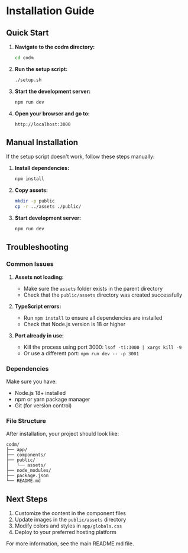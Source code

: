 # Installation Guide

## Quick Start

1. **Navigate to the codm directory:**
   ```bash
   cd codm
   ```

2. **Run the setup script:**
   ```bash
   ./setup.sh
   ```

3. **Start the development server:**
   ```bash
   npm run dev
   ```

4. **Open your browser and go to:**
   ```
   http://localhost:3000
   ```

## Manual Installation

If the setup script doesn't work, follow these steps manually:

1. **Install dependencies:**
   ```bash
   npm install
   ```

2. **Copy assets:**
   ```bash
   mkdir -p public
   cp -r ../assets ./public/
   ```

3. **Start development server:**
   ```bash
   npm run dev
   ```

## Troubleshooting

### Common Issues

1. **Assets not loading:**
   - Make sure the `assets` folder exists in the parent directory
   - Check that the `public/assets` directory was created successfully

2. **TypeScript errors:**
   - Run `npm install` to ensure all dependencies are installed
   - Check that Node.js version is 18 or higher

3. **Port already in use:**
   - Kill the process using port 3000: `lsof -ti:3000 | xargs kill -9`
   - Or use a different port: `npm run dev -- -p 3001`

### Dependencies

Make sure you have:
- Node.js 18+ installed
- npm or yarn package manager
- Git (for version control)

### File Structure

After installation, your project should look like:
```
codm/
├── app/
├── components/
├── public/
│   └── assets/
├── node_modules/
├── package.json
└── README.md
```

## Next Steps

1. Customize the content in the component files
2. Update images in the `public/assets` directory
3. Modify colors and styles in `app/globals.css`
4. Deploy to your preferred hosting platform

For more information, see the main README.md file. 